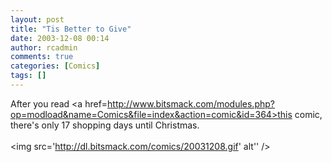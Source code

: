 ```yaml
---
layout: post
title: "Tis Better to Give"
date: 2003-12-08 00:14
author: rcadmin
comments: true
categories: [Comics]
tags: []
---
```

After you read <a href=http://www.bitsmack.com/modules.php?op=modload&name=Comics&file=index&action=comic&id=364>this comic,</a> there's only 17 shopping days until Christmas.<Br><br><!--more--><img src='http://dl.bitsmack.com/comics/20031208.gif' alt'' />
